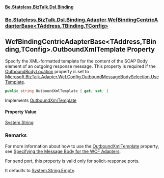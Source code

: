 #### [Be.Stateless.BizTalk.Dsl.Binding](README.md 'README')
### [Be.Stateless.BizTalk.Dsl.Binding.Adapter](Be.Stateless.BizTalk.Dsl.Binding.Adapter.md 'Be.Stateless.BizTalk.Dsl.Binding.Adapter').[WcfBindingCentricAdapterBase&lt;TAddress,TBinding,TConfig&gt;](WcfBindingCentricAdapterBase_TAddress,TBinding,TConfig_.md 'Be.Stateless.BizTalk.Dsl.Binding.Adapter.WcfBindingCentricAdapterBase<TAddress,TBinding,TConfig>')

## WcfBindingCentricAdapterBase<TAddress,TBinding,TConfig>.OutboundXmlTemplate Property

Specify the XML-formatted template for the content of the SOAP Body element of an outgoing response message. This
property is required if the [OutboundBodyLocation](WcfBindingCentricAdapterBase_TAddress,TBinding,TConfig_.OutboundBodyLocation.md 'Be.Stateless.BizTalk.Dsl.Binding.Adapter.WcfBindingCentricAdapterBase<TAddress,TBinding,TConfig>.OutboundBodyLocation') property is set to [Microsoft.BizTalk.Adapter.Wcf.Config.OutboundMessageBodySelection.UseTemplate](https://docs.microsoft.com/en-us/dotnet/api/Microsoft.BizTalk.Adapter.Wcf.Config.OutboundMessageBodySelection.UseTemplate 'Microsoft.BizTalk.Adapter.Wcf.Config.OutboundMessageBodySelection.UseTemplate').

```csharp
public string OutboundXmlTemplate { get; set; }
```

Implements [OutboundXmlTemplate](https://docs.microsoft.com/en-us/dotnet/api/Microsoft.BizTalk.Adapter.Wcf.Config.IAdapterConfigOutboundMessageMarshalling.OutboundXmlTemplate 'Microsoft.BizTalk.Adapter.Wcf.Config.IAdapterConfigOutboundMessageMarshalling.OutboundXmlTemplate')

#### Property Value
[System.String](https://docs.microsoft.com/en-us/dotnet/api/System.String 'System.String')

### Remarks

For more information about how to use the [OutboundXmlTemplate](WcfBindingCentricAdapterBase_TAddress,TBinding,TConfig_.OutboundXmlTemplate.md 'Be.Stateless.BizTalk.Dsl.Binding.Adapter.WcfBindingCentricAdapterBase<TAddress,TBinding,TConfig>.OutboundXmlTemplate') property, see [Specifying the
            Message Body for the WCF Adapters](https://docs.microsoft.com/en-us/biztalk/core/specifying-the-message-body-for-the-wcf-adapters 'https://docs.microsoft.com/en-us/biztalk/core/specifying-the-message-body-for-the-wcf-adapters').

For send port, this property is valid only for solicit-response ports.

It defaults to [System.String.Empty](https://docs.microsoft.com/en-us/dotnet/api/System.String.Empty 'System.String.Empty').